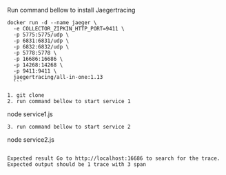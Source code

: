 
Run command bellow to install Jaegertracing
````
docker run -d --name jaeger \
  -e COLLECTOR_ZIPKIN_HTTP_PORT=9411 \
  -p 5775:5775/udp \
  -p 6831:6831/udp \
  -p 6832:6832/udp \
  -p 5778:5778 \
  -p 16686:16686 \
  -p 14268:14268 \
  -p 9411:9411 \
  jaegertracing/all-in-one:1.13
  ```

1. git clone 
2. run command bellow to start service 1
````
node service1.js
````
3. run command bellow to start service 2
````
node service2.js
````

Expected result Go to http://localhost:16686 to search for the trace. Expected output should be 1 trace with 3 span